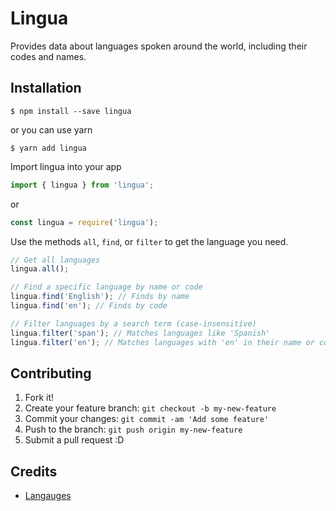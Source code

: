 # Lingua

Provides data about languages spoken around the world, including their codes and names.

## Installation

    $ npm install --save lingua

or you can use yarn

    $ yarn add lingua

Import lingua into your app

```js
import { lingua } from 'lingua';
```

or

```js
const lingua = require('lingua');
```

Use the methods `all`, `find`, or `filter` to get the language you need.

```js
// Get all languages
lingua.all();

// Find a specific language by name or code
lingua.find('English'); // Finds by name
lingua.find('en'); // Finds by code

// Filter languages by a search term (case-insensitive)
lingua.filter('span'); // Matches languages like 'Spanish'
lingua.filter('en'); // Matches languages with 'en' in their name or code
```

## Contributing

1. Fork it!
2. Create your feature branch: `git checkout -b my-new-feature`
3. Commit your changes: `git commit -am 'Add some feature'`
4. Push to the branch: `git push origin my-new-feature`
5. Submit a pull request :D

## Credits

- [Langauges](https://gist.github.com/jrnk/8eb57b065ea0b098d571)
